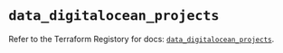 # `data_digitalocean_projects`

Refer to the Terraform Registory for docs: [`data_digitalocean_projects`](https://registry.terraform.io/providers/digitalocean/digitalocean/2.29.0/docs/data-sources/projects).
